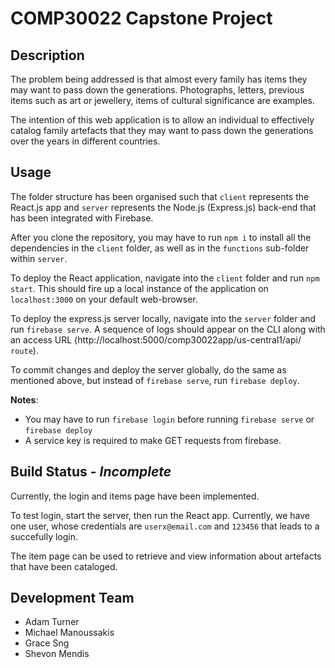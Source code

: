 # COMP30022 Capstone Project

## Description

The problem being addressed is that almost every family has items they may want to pass down the generations. Photographs, letters, previous items such as art or jewellery, items of cultural significance are examples.

The intention of this web application is to allow an individual to effectively catalog family artefacts that they may want to pass down the generations over the years in different countries.

## Usage

The folder structure has been organised such that `client` represents the React.js app and `server` represents the Node.js (Express.js) back-end that has been integrated with Firebase.

After you clone the repository, you may have to run `npm i` to install all the dependencies in the `client` folder, as well as in the `functions` sub-folder within `server`.

To deploy the React application, navigate into the `client` folder and run `npm start`. This should fire up a local instance of the application on `localhost:3000` on your default web-browser.

To deploy the express.js server locally, navigate into the `server` folder and run `firebase serve`. A sequence of logs should appear on the CLI along with an access URL (http://localhost:5000/comp30022app/us-central1/api/ `route`).

To commit changes and deploy the server globally, do the same as mentioned above, but instead of `firebase serve`, run `firebase deploy`.

**Notes**:
- You may have to run `firebase login` before running `firebase serve` or `firebase deploy`
- A service key is required to make GET requests from firebase.

## Build Status - *Incomplete*

Currently, the login and items page have been implemented.

To test login, start the server, then run the React app. Currently, we have one user, whose credentials are `userx@email.com` and `123456` that leads to a succefully login.

The item page can be used to retrieve and view information about artefacts that have been cataloged.

## Development Team

* Adam Turner
* Michael Manoussakis
* Grace Sng
* Shevon Mendis


